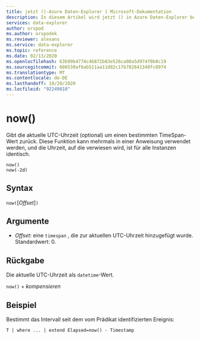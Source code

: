 ```yaml
---
title: jetzt ()-Azure Daten-Explorer | Microsoft-Dokumentation
description: In diesem Artikel wird jetzt () in Azure Daten-Explorer beschrieben.
services: data-explorer
author: orspod
ms.author: orspodek
ms.reviewer: alexans
ms.service: data-explorer
ms.topic: reference
ms.date: 02/13/2020
ms.openlocfilehash: 63b99b4774c46872b83e526ca00a5d974f0b0c19
ms.sourcegitcommit: 608539af6ab511aa11d82c17b782641340fc8974
ms.translationtype: MT
ms.contentlocale: de-DE
ms.lasthandoff: 10/20/2020
ms.locfileid: "92249810"
---
```

# <a name="now"></a>now()

Gibt die aktuelle UTC-Uhrzeit (optional) um einen bestimmten TimeSpan-Wert zurück.
Diese Funktion kann mehrmals in einer Anweisung verwendet werden, und die Uhrzeit, auf die verwiesen wird, ist für alle Instanzen identisch.

```kusto
now()
now(-2d)
```

## <a name="syntax"></a>Syntax

`now(`[*Offset*]`)`

## <a name="arguments"></a>Argumente

* *Offset*: eine `timespan` , die zur aktuellen UTC-Uhrzeit hinzugefügt wurde. Standardwert: 0.

## <a name="returns"></a>Rückgabe

Die aktuelle UTC-Uhrzeit als `datetime`-Wert.

`now()` + *kompensieren* 

## <a name="example"></a>Beispiel

Bestimmt das Intervall seit dem vom Prädikat identifizierten Ereignis:

```kusto
T | where ... | extend Elapsed=now() - Timestamp
```